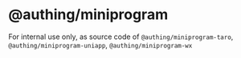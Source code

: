 # @authing/miniprogram

For internal use only, as source code of `@authing/miniprogram-taro`, `@authing/miniprogram-uniapp`, `@authing/miniprogram-wx`
